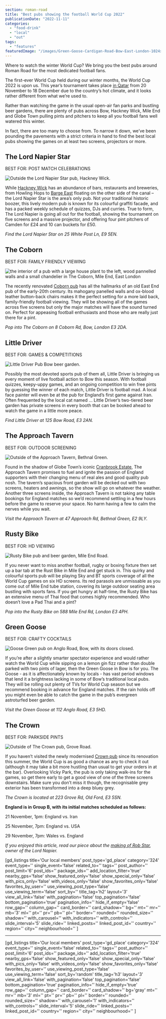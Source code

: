 ```yaml
---
section: roman-road
title: "Best pubs showing the football World Cup 2022"
publicationDate: "2022-11-11"
categories: 
  - "food-drink"
  - "local"
  - "out"
tags: 
  - "features"
featuredImage: "/images/Green-Goose-Cardigan-Road-Bow-East-London-1024x703-1.jpg"
---
```


Where to watch the winter World Cup? We bring you the best pubs around Roman Road for the most dedicated football fans.

The first-ever World Cup held during our winter months, the World Cup 2022 is upon us. This year’s tournament takes place [in Qatar](https://www.bbc.co.uk/sport/football/63554507) from 20 November to 18 December due to the country’s hot climate, and it looks rather different from what we’re used to.   

Rather than watching the game in the usual open-air fan parks and bustling beer gardens, there are plenty of pubs across Bow, Hackney Wick, Mile End and Globe Town pulling pints and pitchers to keep all you football fans well watered this winter. 

In fact, there are too many to choose from. To narrow it down, we’ve been pounding the pavements with a strict criteria in hand to find the best local pubs showing the games on at least two screens, projectors or more. 

## The Lord Napier Star

BEST FOR: POST MATCH CELEBRATIONS

![Outside the Lord Napier Star pub, Hackney Wick.](/images/Outside-lord-napier-edited-1024x683.jpg)

While [Hackney Wick](https://romanroadlondon.com/hackney-wick-bars-restaurants-raves/) has an abundance of bars, restaurants and breweries, from Howling Hops to [Barge East](https://romanroadlondon.com/barge-east-restaurant-hackney-wick/) floating on the other side of the canal – the Lord Napier Star is the area’s only pub. Not your traditional historic boozer, this lively modern pub is known for its colourful graffiti facade, and has a packed weekly schedule of quizzes, DJs and curries. True to form, The Lord Napier is going all out for the football, showing the tournament on five screens and a massive projector, and offering four pint pitchers of Camden for £24 and 10 can buckets for £50. 

_Find the Lord Napier Star on 25 White Post Ln, E9 5EN._

## The Coborn

BEST FOR: FAMILY FRIENDLY VIEWING

![the interior of a pub with a large house plant to the left, wood pannelled walls and a small chandelier in The Coborn, Mile End, East London](/images/inside-coborn-mile-end-refurbished-1024x683.jpg)

The recently renovated [Coborn pub](https://romanroadlondon.com/coborn-pub-mile-end-reopens/) has all the hallmarks of an old East End pub of the early-20th century. Its mahogany panelled walls and ox-blood leather button-back chairs makes it the perfect setting for a more laid back, family-friendly football viewing. They will be showing all of the games across five screens but only the major matches will have the sound turned on. Perfect for appeasing football enthusiasts and those who are really just there for a pint. 

_Pop into The Coborn on 8 Coborn Rd, Bow, London E3 2DA._

## Little Driver

BEST FOR: GAMES & COMPETITIONS

![Little Driver Pub Bow beer garden.](/images/little-driver-bow-1024x683.jpg)

Possibly the most devoted sports pub of them all, Little Driver is bringing us every moment of live football action to Bow this season. With football quizzes, keepy-uppy games, and an ongoing competition to win free pints by guessing the winner of each match, Little Driver is football mad. A local face painter will even be at the pub for England’s first game against Iran. Often frequented by the local cat named … Little Driver’s two-tiered beer garden has private screens in every booth that can be booked ahead to watch the game in a little more peace. 

_Find Little Driver at 125 Bow Road, E3 2AN._

## The Approach Tavern

BEST FOR: OUTDOOR SCREENING

![Outside of the Approach Tavern, Bethnal Green. ](/images/Approach-Tavern-straight-on-1024x683.jpg)

Found in the shadow of Globe Town’s iconic [Cranbrook Estate](https://romanroadlondon.com/cranbrook-estate-in-pictures/), The Approach Tavern promises to fuel and ignite the passion of England supporters with their changing menu of real ales and good quality pub nosh. The tavern’s spacious front garden will be decked out with two screens, heaters and awnings, so the show will go on whatever the weather. Another three screens inside, the Approach Tavern is not taking any table bookings for England matches so we’d recommend settling in a few hours before the game to reserve your space. No harm having a few to calm the nerves while you wait. 

_Visit the Approach Tavern at 47 Approach Rd, Bethnal Green, E2 9LY._

## Rusty Bike

BEST FOR: HD VIEWING

![Rusty Bike pub and beer garden, Mile End Road.](/images/rusty-bike-pub-mile-end-1024x683.jpg)

If you never want to miss another football, rugby or boxing fixture then set up a bar tab at the Rust Bike in Mile End and get stuck in. This quirky and colourful sports pub will be playing Sky and BT sports coverage of all the World Cup games on six HD screens. Its red parasols are unmissable as you come out of Mile End tube station, covering its large outdoor seating area bustling with sports fans. If you get hungry at half-time, the Rusty Bike has an extensive menu of Thai food that comes highly recommended. Who doesn’t love a Pad Thai and a pint? 

_Pop into the Rusty Bike on 588 Mile End Rd, London E3 4PH._ 

## Green Goose

BEST FOR: CRAFTY COCKTAILS

![Goose Green pub on Anglo Road, Bow, with its doors closed.](/images/Green-Goose-Bow-save-community-pubs-1024x683.jpg)

If you’re after a slightly smarter spectator experience and would rather watch the World Cup while sipping on a lemon gin fizz rather than double parked with two pints of lager, then the Green Goose in Bow is for you. The Goose - as it is affectionately known by locals - has vast period windows that lend it a brightness lacking in some of Bow’s traditional local pubs. They will be rolling out plenty of TVs for World Cup season but we recommend booking in advance for England matches. If the rain holds off you might even be able to catch the game in the pub’s evergreen astroturfed beer garden. 

_Visit the Green Goose at 112 Anglo Road, E3 5HD._

## The Crown

BEST FOR: PARKSIDE PINTS

![Outside of The Crown pub, Grove Road.](/images/CROWN-NEW-1024x683.jpg)

If you haven’t visited the newly modernised [Crown pub](https://romanroadlondon.com/crown-pub-reopens-refurbishment/) since its renovation this summer, the World Cup is as good a chance as any to check it out (although it may take a bit more hustling than usual to get your orders in at the bar). Overlooking Vicky Park, the pub is only taking walk-ins for the games, so get there early to get a good view of one of the three screens downstairs. Make sure you don’t miss it though, the recognisable grey exterior has been transformed into a deep bluey grey. 

_The Crown is located at 223 Grove Rd, Old Ford, E3 5SN._

**England is in Group B, with its initial matches scheduled as follows:** 

21 November, 1pm: England vs. Iran

25 November, 7pm: England vs. USA

29 November, 7pm: Wales vs. England

  
_If you enjoyed this article, read our piece about the_ [_making of Rob Star_](https://romanroadlondon.com/rob-star-lord-napier-interview/)_, owner of the Lord Napier._

\[gd\_listings title='Our local members' post\_type='gd\_place' category='324' event\_type='' single\_event='false' related\_to='' tags='' post\_author='' post\_limit='6' post\_ids='' package\_ids='' add\_location\_filter='true' nearby\_gps='false' show\_featured\_only='false' show\_special\_only='false' with\_pics\_only='false' with\_videos\_only='false' show\_favorites\_only='false' favorites\_by\_user='' use\_viewing\_post\_type='false' use\_viewing\_term='false' sort\_by='' title\_tag='h2' layout='3' view\_all\_link='false' with\_pagination='false' top\_pagination='false' bottom\_pagination='true' pagination\_info='' hide\_if\_empty='false' row\_gap='' column\_gap='' card\_border='' card\_shadow='' bg='' mt='' mr='' mb='3' ml='' pt='' pr='' pb='' pl='' border='' rounded='' rounded\_size='' shadow='' with\_carousel='' with\_indicators='' with\_controls='' slide\_interval='5' slide\_ride='' linked\_posts='' linked\_post\_id='' country='' region='' city='' neighbourhood='' \]

* * *

\[gd\_listings title='Our local members' post\_type='gd\_place' category='324' event\_type='' single\_event='false' related\_to='' tags='' post\_author='' post\_limit='6' post\_ids='' package\_ids='' add\_location\_filter='true' nearby\_gps='false' show\_featured\_only='false' show\_special\_only='false' with\_pics\_only='false' with\_videos\_only='false' show\_favorites\_only='false' favorites\_by\_user='' use\_viewing\_post\_type='false' use\_viewing\_term='false' sort\_by='random' title\_tag='h3' layout='3' view\_all\_link='false' with\_pagination='false' top\_pagination='false' bottom\_pagination='true' pagination\_info='' hide\_if\_empty='true' row\_gap='' column\_gap='' card\_border='' card\_shadow='' bg='gray' mt='' mr='' mb='3' ml='' pt='' pr='' pb='' pl='' border='' rounded='' rounded\_size='' shadow='' with\_carousel='1' with\_indicators='' with\_controls='' slide\_interval='5' slide\_ride='' linked\_posts='' linked\_post\_id='' country='' region='' city='' neighbourhood='' \]
